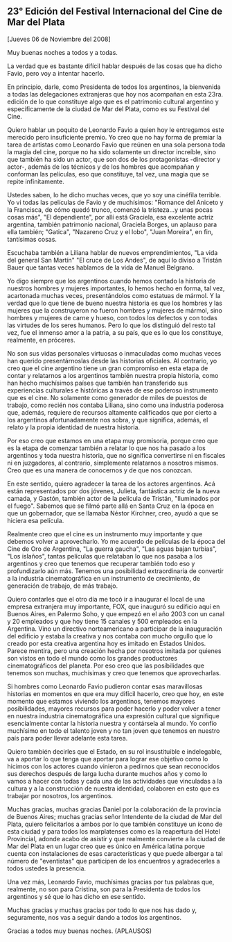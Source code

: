 23° Edición del Festival Internacional del Cine de Mar del Plata
----------------------------------------------------------------

[Jueves 06 de Noviembre del 2008]

Muy buenas noches a todos y a todas.

La verdad que es bastante difícil hablar después de las cosas que ha
dicho Favio, pero voy a intentar hacerlo.

En principio, darle, como Presidenta de todos los argentinos, la
bienvenida a todas las delegaciones extranjeras que hoy nos acompañan en
esta 23ra. edición de lo que constituye algo que es el patrimonio
cultural argentino y específicamente de la ciudad de Mar del Plata, como
es su Festival del Cine.

Quiero hablar un poquito de Leonardo Favio a quien hoy le entregamos
este merecido pero insuficiente premio. Yo creo que no hay forma de
premiar la tarea de artistas como Leonardo Favio que reúnen en una sola
persona toda la magia del cine, porque no ha sido solamente un director
increíble, sino que también ha sido un actor, que son dos de los
protagonistas -director y actor-, además de los técnicos y de los
hombres que acompañan y conforman las películas, eso que constituye, tal
vez, una magia que se repite infinitamente.

Ustedes saben, lo he dicho muchas veces, que yo soy una cinéfila
terrible. Yo vi todas las películas de Favio y de muchísimos: "Romance
del Aniceto y la Francisca, de cómo quedó trunco, comenzó la
tristeza...y unas pocas cosas más", "El dependiente", por allí está
Graciela, esa excelente actriz argentina, también patrimonio nacional,
Graciela Borges, un aplauso para ella también; "Gatica", "Nazareno Cruz
y el lobo", "Juan Moreira", en fin, tantísimas cosas.

Escuchaba también a Liliana hablar de nuevos emprendimientos, "La vida
del general San Martín" "El cruce de Los Andes", de aquí lo diviso a
Tristán Bauer que tantas veces hablamos de la vida de Manuel Belgrano.

Yo digo siempre que los argentinos cuando hemos contado la historia de
nuestros hombres y mujeres importantes, lo hemos hecho en forma, tal
vez, acartonada muchas veces, presentándolos como estatuas de mármol. Y
la verdad que lo que tiene de bueno nuestra historia es que los hombres
y las mujeres que la construyeron no fueron hombres y mujeres de mármol,
sino hombres y mujeres de carne y hueso, con todos los defectos y con
todas las virtudes de los seres humanos. Pero lo que los distinguió del
resto tal vez, fue el inmenso amor a la patria, a su país, que es lo que
los constituye, realmente, en próceres.

No son sus vidas personales virtuosas o inmaculadas como muchas veces
han querido presentárnoslas desde las historias oficiales. Al contrario,
yo creo que el cine argentino tiene un gran compromiso en esta etapa de
contar y relatarnos a los argentinos también nuestra propia historia,
como han hecho muchísimos países que también han transferido sus
experiencias culturales e históricas a través de ese poderoso
instrumento que es el cine. No solamente como generador de miles de
puestos de trabajo, como recién nos contaba Liliana, sino como una
industria poderosa que, además, requiere de recursos altamente
calificados que por cierto a los argentinos afortunadamente nos sobra, y
que significa, además, el relato y la propia identidad de nuestra
historia.

Por eso creo que estamos en una etapa muy promisoria, porque creo que es
la etapa de comenzar también a relatar lo que nos ha pasado a los
argentinos y toda nuestra historia, que no significa convertirse ni en
fiscales ni en juzgadores, al contrario, simplemente relatarnos a
nosotros mismos. Creo que es una manera de conocernos y de que nos
conozcan.

En este sentido, quiero agradecer la tarea de los actores argentinos.
Acá están representados por dos jóvenes, Julieta, fantástica actriz de
la nueva camada, y Gastón, también actor de la película de Tristán,
"Iluminados por el fuego". Sabemos que se filmó parte allá en Santa Cruz
en la época en que un gobernador, que se llamaba Néstor Kirchner, creo,
ayudó a que se hiciera esa película.

Realmente creo que el cine es un instrumento muy importante y que
debemos volver a aprovecharlo. Yo me acuerdo de películas de la época
del Cine de Oro de Argentina, "La guerra gaucha", "Las aguas bajan
turbias", "Los islaños", tantas películas que relataban lo que nos
pasaba a los argentinos y creo que tenemos que recuperar también todo
eso y profundizarlo aún más. Tenemos una posibilidad extraordinaria de
convertir a la industria cinematográfica en un instrumento de
crecimiento, de generación de trabajo, de más trabajo.

Quiero contarles que el otro día me tocó ir a inaugurar el local de una
empresa extranjera muy importante, FOX, que inauguró su edificio aquí en
Buenos Aires, en Palermo Soho, y que empezó en el año 2003 con un canal
y 20 empleados y que hoy tiene 15 canales y 500 empleados en la
Argentina. Vino un directivo norteamericano a participar de la
inauguración del edificio y estaba la creativa y nos contaba con mucho
orgullo que lo creado por esta creativa argentina hoy es imitado en
Estados Unidos. Parece mentira, pero una creación hecha por nosotros
imitada por quienes son vistos en todo el mundo como los grandes
productores cinematográficos del planeta. Por eso creo que las
posibilidades que tenemos son muchas, muchísimas y creo que tenemos que
aprovecharlas.

Si hombres como Leonardo Favio pudieron contar esas maravillosas
historias en momentos en que era muy difícil hacerlo, creo que hoy, en
este momento que estamos viviendo los argentinos, tenemos mayores
posibilidades, mayores recursos para poder hacerlo y poder volver a
tener en nuestra industria cinematográfica una expresión cultural que
signifique esencialmente contar la historia nuestra y contársela al
mundo. Yo confío muchísimo en todo el talento joven y no tan joven que
tenemos en nuestro país para poder llevar adelante esta tarea.

Quiero también decirles que el Estado, en su rol insustituible e
indelegable, va a aportar lo que tenga que aportar para lograr ese
objetivo como lo hicimos con los actores cuando vinieron a pedirnos que
sean reconocidos sus derechos después de larga lucha durante muchos años
y como lo vamos a hacer con todas y cada una de las actividades que
vinculadas a la cultura y a la construcción de nuestra identidad,
colaboren en esto que es trabajar por nosotros, los argentinos.

Muchas gracias, muchas gracias Daniel por la colaboración de la
provincia de Buenos Aires; muchas gracias señor Intendente de la ciudad
de Mar del Plata, quiero felicitarlos a ambos por lo que también
constituye un ícono de esta ciudad y para todos los marplatenses como es
la reapertura del Hotel Provincial, adonde acabo de asistir y que
realmente convierte a la ciudad de Mar del Plata en un lugar creo que es
único en América latina porque cuenta con instalaciones de esas
características y que puede albergar a tal número de "eventistas" que
participen de los encuentros y agradecerles a todos ustedes la
presencia.

Una vez más, Leonardo Favio, muchísimas gracias por tus palabras que,
realmente, no son para Cristina, son para la Presidenta de todos los
argentinos y sé que lo has dicho en ese sentido.

Muchas gracias y muchas gracias por todo lo que nos has dado y,
seguramente, nos vas a seguir dando a todos los argentinos.

Gracias a todos muy buenas noches. (APLAUSOS)
